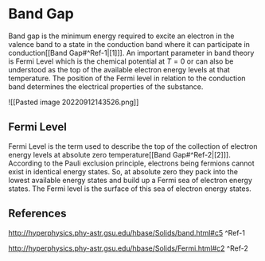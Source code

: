 # Band Gap
Band gap is the minimum energy required to excite an electron in the valence band to a state in the conduction band where it can participate in conduction[[Band Gap#^Ref-1|[1]]]. An important parameter in band theory is Fermi Level which is the chemical potential at $T=0$ or can also be understood as the top of the available electron energy levels at that temperature. The position of the Fermi level in relation to the conduction band determines the electrical properties of the substance.


![[Pasted image 20220912143526.png]]

## Fermi Level
Fermi Level is the term used to describe the top of the collection of electron energy levels at absolute zero temperature[[Band Gap#^Ref-2|[2]]]. According to the Pauli exclusion principle, electrons being fermions cannot exist in identical energy states. So, at absolute zero they pack into the lowest available energy states and build up a Fermi sea of electron energy states. The Fermi level is the surface of this sea of electron energy states.

## References
http://hyperphysics.phy-astr.gsu.edu/hbase/Solids/band.html#c5 ^Ref-1

http://hyperphysics.phy-astr.gsu.edu/hbase/Solids/Fermi.html#c2 ^Ref-2